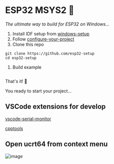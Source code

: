 # ESP32 MSYS2 🧩
*The ultimate way to build for ESP32 on Windows...*

1. Install IDF setup from [windows-setup](https://docs.espressif.com/projects/esp-idf/en/latest/esp32/get-started/windows-setup.html)
2. Follow [configure-your-project](https://docs.espressif.com/projects/esp-idf/en/latest/esp32/get-started/windows-setup.html#configure-your-project)
3. Clone this repo
```
git clone https://github.com/esp32-setup
cd esp32-setup
```
1. Build example 
```

```
That's it! 🎉

You ready to start your project...


## VSCode extensions for develop
[vscode-serial-monitor](https://marketplace.visualstudio.com/items?itemName=ms-vscode.vscode-serial-monitor)

[cpptools](https://marketplace.visualstudio.com/items?itemName=ms-vscode.cpptools)

## Open ucrt64 from context menu
![image](https://github.com/thewh1teagle/pico-setup/assets/61390950/10c055d1-32e8-43aa-90cf-22299590a23f)
